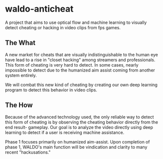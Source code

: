# waldo-anticheat
A project that aims to use optical flow and machine learning to visually detect cheating or hacking in video clips from fps games.

## The What
A new market for cheats that are visually indistinguishable to the human eye have lead to a rise in "closet hacking" among streamers and professionals.
This form of cheating is very hard to detect. In some cases, nearly impossible to detect due to the humanized aim assist coming from another system entirely. 

We will combat this new kind of cheating by creating our own deep learning program to detect this behavior in video clips.

## The How
Because of the advanced technology used, the only reliable way to detect this form of cheating is by observing the cheating behavior directly from the end result- gameplay. Our goal is to analyze the video directly using deep learning to detect if a user is receiving machine assistance.

Phase 1 focuses primarily on humanized aim-assist. Upon completion of phase 1, WALDO's main function will be vindication and clarity to many recent "hackusations."
